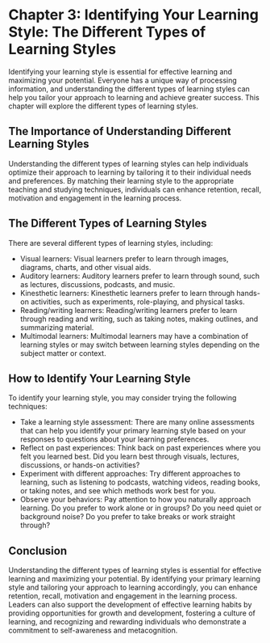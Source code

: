 Chapter 3: Identifying Your Learning Style: The Different Types of Learning Styles
==================================================================================

Identifying your learning style is essential for effective learning and maximizing your potential. Everyone has a unique way of processing information, and understanding the different types of learning styles can help you tailor your approach to learning and achieve greater success. This chapter will explore the different types of learning styles.

The Importance of Understanding Different Learning Styles
---------------------------------------------------------

Understanding the different types of learning styles can help individuals optimize their approach to learning by tailoring it to their individual needs and preferences. By matching their learning style to the appropriate teaching and studying techniques, individuals can enhance retention, recall, motivation and engagement in the learning process.

The Different Types of Learning Styles
--------------------------------------

There are several different types of learning styles, including:

* Visual learners: Visual learners prefer to learn through images, diagrams, charts, and other visual aids.
* Auditory learners: Auditory learners prefer to learn through sound, such as lectures, discussions, podcasts, and music.
* Kinesthetic learners: Kinesthetic learners prefer to learn through hands-on activities, such as experiments, role-playing, and physical tasks.
* Reading/writing learners: Reading/writing learners prefer to learn through reading and writing, such as taking notes, making outlines, and summarizing material.
* Multimodal learners: Multimodal learners may have a combination of learning styles or may switch between learning styles depending on the subject matter or context.

How to Identify Your Learning Style
-----------------------------------

To identify your learning style, you may consider trying the following techniques:

* Take a learning style assessment: There are many online assessments that can help you identify your primary learning style based on your responses to questions about your learning preferences.
* Reflect on past experiences: Think back on past experiences where you felt you learned best. Did you learn best through visuals, lectures, discussions, or hands-on activities?
* Experiment with different approaches: Try different approaches to learning, such as listening to podcasts, watching videos, reading books, or taking notes, and see which methods work best for you.
* Observe your behaviors: Pay attention to how you naturally approach learning. Do you prefer to work alone or in groups? Do you need quiet or background noise? Do you prefer to take breaks or work straight through?

Conclusion
----------

Understanding the different types of learning styles is essential for effective learning and maximizing your potential. By identifying your primary learning style and tailoring your approach to learning accordingly, you can enhance retention, recall, motivation and engagement in the learning process. Leaders can also support the development of effective learning habits by providing opportunities for growth and development, fostering a culture of learning, and recognizing and rewarding individuals who demonstrate a commitment to self-awareness and metacognition.


